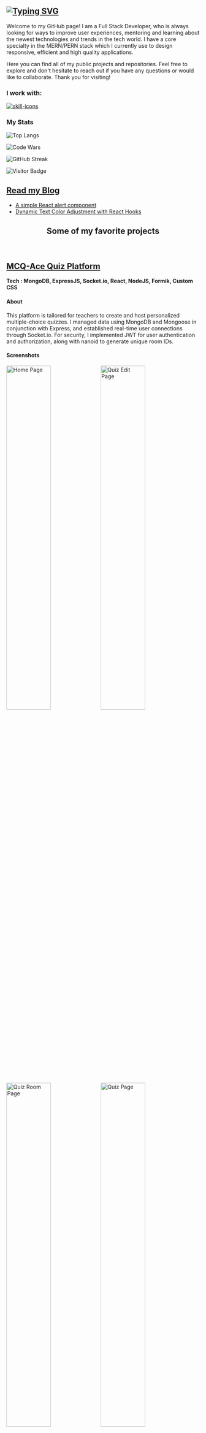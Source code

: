 ## [![Typing SVG](https://readme-typing-svg.herokuapp.com?color=0a85ec&center=false&multiline=true&width=900&size=40&lines=Hello,+World!++I'm+Archis+++++++++++)](https://git.io/typing-svg)


Welcome to my GitHub page! I am a Full Stack Developer, who is always looking for ways to improve user experiences, mentoring and learning about the newest technologies and trends in the tech world. I have a core specialty in the MERN/PERN stack which I currently use to design responsive, efficient and high quality applications.

Here you can find all of my public projects and repositories. Feel free to explore and don't hesitate to reach out if you have any questions or would like to collaborate. Thank you for visiting!


### I work with:
[![skill-icons](https://skillicons.dev/icons?i=js,css,html,java,react,firebase,ts,redux,nodejs,express,mongodb,postgres,vscode,idea,bootstrap,tailwind,discord,nextjs,netlify,npm,postman)](https://skillicons.dev)

### My Stats

![Top Langs](https://github-readme-stats.vercel.app/api/top-langs/?username=archisvaze&theme=nord&hide=TeX&layout=compact) 

![Code Wars](https://www.codewars.com/users/archisvaze/badges/large)

![GitHub Streak](https://github-readme-streak-stats.herokuapp.com/?user=archisvaze&theme=nord)  

![Visitor Badge](https://visitor-badge.laobi.icu/badge?page_id=archisvaze.archisvaze)  

## <a href="https://archisvaze.hashnode.dev/">Read my Blog</a>
- <a style="width: 100%" href="https://archisvaze.hashnode.dev/a-simple-and-customizable-react-alert-component">A simple React alert component</a>
- <a style="width: 100%" href="https://archisvaze.hashnode.dev/dynamic-text-color-adjustment-with-react-hooks">Dynamic Text Color Adjustment with React Hooks</a>


## <p align=center >Some of my favorite projects</p>
<br/>

## <a href="https://mcqace.netlify.app/">MCQ-Ace Quiz Platform</a>

**Tech : MongoDB, ExpressJS, Socket.io, React, NodeJS, Formik, Custom CSS**

#### About
This platform is tailored for teachers to create and host personalized multiple-choice quizzes. I managed data using MongoDB and Mongoose in conjunction with Express, and established real-time user connections through Socket.io. For security, I implemented JWT for user authentication and authorization, along with nanoid to generate unique room IDs.

#### Screenshots
<div style="dispaly: flex: justify-content: center">
<img src = "https://user-images.githubusercontent.com/92965519/190987752-2d5759f7-883d-475e-83e8-bff115ed6557.png" alt = "Home Page" width="48%"/> 
<img src = "https://user-images.githubusercontent.com/92965519/190987770-e043ba11-fc60-46fd-9e9e-5b0b6be5cf54.png" alt = "Quiz Edit Page" width= "48%"/> 
<img src = "https://user-images.githubusercontent.com/92965519/190987982-a3c50dd4-1fb3-47ac-93ba-7094ddf43161.png" alt = "Quiz Room Page" width= "48%"/> 
<img src = "https://user-images.githubusercontent.com/92965519/190988124-ab2d6d85-4377-476c-aa02-b01e7b0ea45b.png" alt = "Quiz Page" width= "48%"/> 
</div>
<br/>

## <a href="https://sneeky-feedback.netlify.app/">Anonymous Feedback App</a>

**Tech : ReactJS, Redux, Firebase-Auth, Firestore**

#### About
This App allows users to create their own custom feedback pages, which others can visit to provide feedback. I skillfully utilized React Router v6 for seamless navigation, implemented Firebase Authentication for user security, and employed Firestore for efficient data handling. Additionally, I incorporated Redux for robust state management.

#### Screenshots
<div style="dispaly: flex: justify-content: center">
<img src = "https://user-images.githubusercontent.com/92965519/184519289-fafd9f1f-61a4-43b4-9c29-69e29633ef6e.png" alt = "login Page" width="48%"/> 
<img src = "https://user-images.githubusercontent.com/92965519/184519292-7c11a666-dc31-4526-8f96-ce1160741e02.png" alt = "Home Page" width= "48%"/> 
<img src = "https://user-images.githubusercontent.com/92965519/184519329-277d5f46-a132-4f97-b60a-22fab4b2baa6.png" alt = "Feedback Page" width= "48%"/>
</div>
<br/>

<!--
## <a href="https://gorgeous-toffee-7cb784.netlify.app/">React Movies Website</a>

**Tech : ReactJS, Redux, API**

#### About
Lookup new and trending movies using the TMDB API. Users can search any movie and get info about cast, trailers and more. Users can also add movies to a watchlist. I used localstorage to save movies in watchlist.

#### Screenshots
<div style="dispaly: flex: justify-content: center">
<img src = "https://user-images.githubusercontent.com/92965519/179036488-40bed9d8-a695-44bb-8dba-b3f049367da3.png" alt = "Home Page" width="48%"/> 
<img src = "https://user-images.githubusercontent.com/92965519/179036750-9eb47c2e-9636-47b8-8dd6-37310e916fc0.png" alt = "Movie Details Page" width= "48%"/> 
</div>
<br/>
 
 ## <a href="https://doc-seek.netlify.app/">DocSeek App</a>

**Tech : PostgreSQL, ExpressJS, React, NodeJS, MaterialUI**

#### About
This app allows doctors to register, set their consultation hours, and pricing, while enabling patients to search for doctors, book appointments, and provide ratings and reviews. I ensured secure user authentication and authorization using JWT. For the UI, I incorporated Material UI components and also implemented a password reset feature using nodemailer.

#### Screenshots
<div style="dispaly: flex: justify-content: center">
<img src = "https://user-images.githubusercontent.com/92965519/192212319-f3ad6fe5-7eac-4548-a9f6-874091761b77.png" alt = "Landing Page" width="48%"/> 
<img src = "https://user-images.githubusercontent.com/92965519/192212485-53f27c92-47d4-4e3d-b9e3-d6c457ea319f.png" alt = "Doctor's Home Page" width= "48%"/> 
<img src = "https://user-images.githubusercontent.com/92965519/192249816-87b63040-e010-473e-8be0-fd924fc300c1.png" alt = "Patients's Home Page" width= "48%"/> 
<img src = "https://user-images.githubusercontent.com/92965519/192212566-fe5d30e1-3073-40c7-adf9-394016cc46e2.png" alt = "Appointment Booking Page" width= "48%"/> 
</div>
<br/>

**archisvaze/archisvaze** is a ✨ _special_ ✨ repository because its `README.md` (this file) appears on your GitHub 

Here are some ideas to get you started:

- 🔭 I’m currently working on ...
- 🌱 I’m currently learning ...
- 👯 I’m looking to collaborate on ...
- 🤔 I’m looking for help with ...
- 💬 Ask me about ...
- 📫 How to reach me: ...
- 😄 Pronouns: ...
- ⚡ Fun fact: ...
-->
